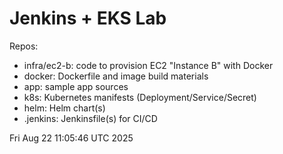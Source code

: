 # Jenkins + EKS Lab

Repos:
- infra/ec2-b: code to provision EC2 "Instance B" with Docker
- docker: Dockerfile and image build materials
- app: sample app sources
- k8s: Kubernetes manifests (Deployment/Service/Secret)
- helm: Helm chart(s)
- .jenkins: Jenkinsfile(s) for CI/CD

Fri Aug 22 11:05:46 UTC 2025
